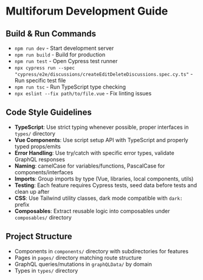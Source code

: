 # Multiforum Development Guide

## Build & Run Commands
- `npm run dev` - Start development server
- `npm run build` - Build for production
- `npm run test` - Open Cypress test runner
- `npx cypress run --spec "cypress/e2e/discussions/createEditDeleteDiscussions.spec.cy.ts"` - Run specific test file
- `npm run tsc` - Run TypeScript type checking
- `npx eslint --fix path/to/file.vue` - Fix linting issues

## Code Style Guidelines
- **TypeScript**: Use strict typing whenever possible, proper interfaces in `types/` directory
- **Vue Components**: Use script setup API with TypeScript and properly typed props/emits
- **Error Handling**: Use try/catch with specific error types, validate GraphQL responses
- **Naming**: camelCase for variables/functions, PascalCase for components/interfaces
- **Imports**: Group imports by type (Vue, libraries, local components, utils)
- **Testing**: Each feature requires Cypress tests, seed data before tests and clean up after
- **CSS**: Use Tailwind utility classes, dark mode compatible with `dark:` prefix
- **Composables**: Extract reusable logic into composables under `composables/` directory

## Project Structure
- Components in `components/` directory with subdirectories for features
- Pages in `pages/` directory matching route structure
- GraphQL queries/mutations in `graphQLData/` by domain
- Types in `types/` directory